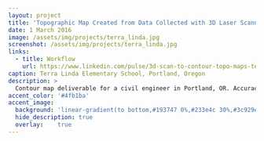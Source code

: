 ```yaml
---
layout: project
title: 'Topographic Map Created from Data Collected with 3D Laser Scanner'
date: 1 March 2016
image: /assets/img/projects/terra_linda.jpg
screenshot: /assets/img/projects/terra_linda.jpg
links:
  - title: Workflow
    url: https://www.linkedin.com/pulse/3d-scan-to-contour-topo-maps-terra-linda-paul-tice/?trk=mp-author-card
caption: Terra Linda Elementary School, Portland, Oregon
description: >
  Contour map deliverable for a civil engineer in Portland, OR. Accuracy of 3D model within 0.25"; 1' contour lines
accent_color: '#4fb1ba'
accent_image:
  background: 'linear-gradient(to bottom,#193747 0%,#233e4c 30%,#3c929e 50%,#d5d5d4 70%,#cdccc8 100%)'
  hide_description: true
  overlay:    true
---
```

